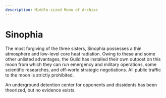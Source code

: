 ```yaml
---
description: Middle-sized Moon of Archias
---
```


# Sinophia

The most forgiving of the three sisters, Sinophia possesses a thin atmosphere and low-level core heat radiation. Owing to these and some other unlisted advantages, the Guild has installed their own outpost on this moon from which they can run emergency and military operations, some scientific researches, and off-world strategic negotiations. All public traffic to the moon is strictly prohibited.

An underground detention center for opponents and dissidents has been theorized, but no evidence exists.

